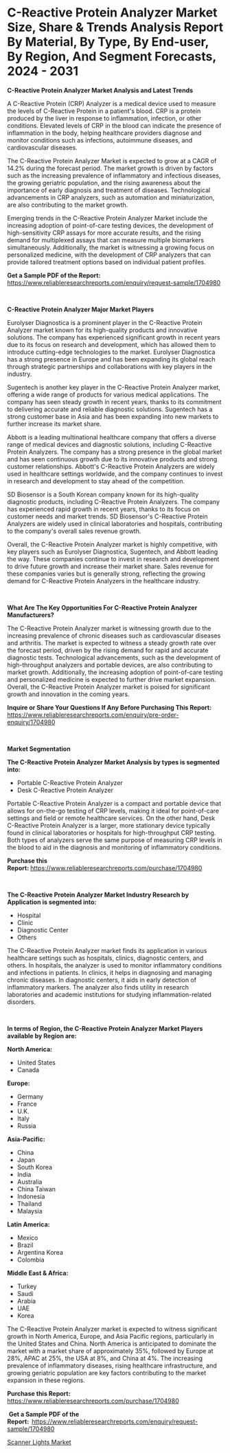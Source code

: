 <p><h1>C-Reactive Protein Analyzer Market Size, Share & Trends Analysis Report By Material, By Type, By End-user, By Region, And Segment Forecasts, 2024 - 2031</h1></p><p><strong>C-Reactive Protein Analyzer Market Analysis and Latest Trends</strong></p>
<p><p>A C-Reactive Protein (CRP) Analyzer is a medical device used to measure the levels of C-Reactive Protein in a patient's blood. CRP is a protein produced by the liver in response to inflammation, infection, or other conditions. Elevated levels of CRP in the blood can indicate the presence of inflammation in the body, helping healthcare providers diagnose and monitor conditions such as infections, autoimmune diseases, and cardiovascular diseases.</p><p>The C-Reactive Protein Analyzer Market is expected to grow at a CAGR of 14.2% during the forecast period. The market growth is driven by factors such as the increasing prevalence of inflammatory and infectious diseases, the growing geriatric population, and the rising awareness about the importance of early diagnosis and treatment of diseases. Technological advancements in CRP analyzers, such as automation and miniaturization, are also contributing to the market growth.</p><p>Emerging trends in the C-Reactive Protein Analyzer Market include the increasing adoption of point-of-care testing devices, the development of high-sensitivity CRP assays for more accurate results, and the rising demand for multiplexed assays that can measure multiple biomarkers simultaneously. Additionally, the market is witnessing a growing focus on personalized medicine, with the development of CRP analyzers that can provide tailored treatment options based on individual patient profiles.</p></p>
<p><strong>Get a Sample PDF of the Report:&nbsp;</strong> <a href="https://www.reliableresearchreports.com/enquiry/request-sample/1704980">https://www.reliableresearchreports.com/enquiry/request-sample/1704980</a></p>
<p>&nbsp;</p>
<p><strong>C-Reactive Protein Analyzer Major Market Players</strong></p>
<p><p>Eurolyser Diagnostica is a prominent player in the C-Reactive Protein Analyzer market known for its high-quality products and innovative solutions. The company has experienced significant growth in recent years due to its focus on research and development, which has allowed them to introduce cutting-edge technologies to the market. Eurolyser Diagnostica has a strong presence in Europe and has been expanding its global reach through strategic partnerships and collaborations with key players in the industry.</p><p>Sugentech is another key player in the C-Reactive Protein Analyzer market, offering a wide range of products for various medical applications. The company has seen steady growth in recent years, thanks to its commitment to delivering accurate and reliable diagnostic solutions. Sugentech has a strong customer base in Asia and has been expanding into new markets to further increase its market share.</p><p>Abbott is a leading multinational healthcare company that offers a diverse range of medical devices and diagnostic solutions, including C-Reactive Protein Analyzers. The company has a strong presence in the global market and has seen continuous growth due to its innovative products and strong customer relationships. Abbott's C-Reactive Protein Analyzers are widely used in healthcare settings worldwide, and the company continues to invest in research and development to stay ahead of the competition.</p><p>SD Biosensor is a South Korean company known for its high-quality diagnostic products, including C-Reactive Protein Analyzers. The company has experienced rapid growth in recent years, thanks to its focus on customer needs and market trends. SD Biosensor's C-Reactive Protein Analyzers are widely used in clinical laboratories and hospitals, contributing to the company's overall sales revenue growth.</p><p>Overall, the C-Reactive Protein Analyzer market is highly competitive, with key players such as Eurolyser Diagnostica, Sugentech, and Abbott leading the way. These companies continue to invest in research and development to drive future growth and increase their market share. Sales revenue for these companies varies but is generally strong, reflecting the growing demand for C-Reactive Protein Analyzers in the healthcare industry.</p></p>
<p>&nbsp;</p>
<p><strong>What Are The Key Opportunities For C-Reactive Protein Analyzer Manufacturers?</strong></p>
<p><p>The C-Reactive Protein Analyzer market is witnessing growth due to the increasing prevalence of chronic diseases such as cardiovascular diseases and arthritis. The market is expected to witness a steady growth rate over the forecast period, driven by the rising demand for rapid and accurate diagnostic tests. Technological advancements, such as the development of high-throughput analyzers and portable devices, are also contributing to market growth. Additionally, the increasing adoption of point-of-care testing and personalized medicine is expected to further drive market expansion. Overall, the C-Reactive Protein Analyzer market is poised for significant growth and innovation in the coming years.</p></p>
<p><strong>Inquire or Share Your Questions If Any Before Purchasing This Report:</strong> <a href="https://www.reliableresearchreports.com/enquiry/pre-order-enquiry/1704980">https://www.reliableresearchreports.com/enquiry/pre-order-enquiry/1704980</a></p>
<p>&nbsp;</p>
<p><strong>Market Segmentation</strong></p>
<p><strong>The C-Reactive Protein Analyzer Market Analysis by types is segmented into:</strong></p>
<p><ul><li>Portable C-Reactive Protein Analyzer</li><li>Desk C-Reactive Protein Analyzer</li></ul></p>
<p><p>Portable C-Reactive Protein Analyzer is a compact and portable device that allows for on-the-go testing of CRP levels, making it ideal for point-of-care settings and field or remote healthcare services. On the other hand, Desk C-Reactive Protein Analyzer is a larger, more stationary device typically found in clinical laboratories or hospitals for high-throughput CRP testing. Both types of analyzers serve the same purpose of measuring CRP levels in the blood to aid in the diagnosis and monitoring of inflammatory conditions.</p></p>
<p><strong>Purchase this Report:&nbsp;</strong><a href="https://www.reliableresearchreports.com/purchase/1704980">https://www.reliableresearchreports.com/purchase/1704980</a></p>
<p>&nbsp;</p>
<p><strong>The C-Reactive Protein Analyzer Market Industry Research by Application is segmented into:</strong></p>
<p><ul><li>Hospital</li><li>Clinic</li><li>Diagnostic Center</li><li>Others</li></ul></p>
<p><p>The C-Reactive Protein Analyzer market finds its application in various healthcare settings such as hospitals, clinics, diagnostic centers, and others. In hospitals, the analyzer is used to monitor inflammatory conditions and infections in patients. In clinics, it helps in diagnosing and managing chronic diseases. In diagnostic centers, it aids in early detection of inflammatory markers. The analyzer also finds utility in research laboratories and academic institutions for studying inflammation-related disorders.</p></p>
<p>&nbsp;</p>
<p><strong>In terms of Region, the C-Reactive Protein Analyzer Market Players available by Region are:</strong></p>
<p>
    <p> <strong> North America: </strong>
        <ul>
            <li>United States</li>
            <li>Canada</li>
        </ul>
        </p> 
    <p> <strong> Europe: </strong>
        <ul>
            <li>Germany</li>
            <li>France</li>
            <li>U.K.</li>
            <li>Italy</li>
            <li>Russia</li>
        </ul>
        </p> 
    <p> <strong> Asia-Pacific: </strong>
        <ul>
            <li>China</li>
            <li>Japan</li>
            <li>South Korea</li>
            <li>India</li>
            <li>Australia</li>
            <li>China Taiwan</li>
            <li>Indonesia</li>
            <li>Thailand</li>
            <li>Malaysia</li>
        </ul>
        </p> 
    <p> <strong> Latin America: </strong>
        <ul>
            <li>Mexico</li>
            <li>Brazil</li>
            <li>Argentina Korea</li>
            <li>Colombia</li>
        </ul>
        </p> 
    <p> <strong> Middle East & Africa: </strong>
        <ul>
            <li>Turkey</li>
            <li>Saudi</li>
            <li>Arabia</li>
            <li>UAE</li>
            <li>Korea</li>
        </ul>
    </p>
    </p>
<p><p>The C-Reactive Protein Analyzer market is expected to witness significant growth in North America, Europe, and Asia Pacific regions, particularly in the United States and China. North America is anticipated to dominate the market with a market share of approximately 35%, followed by Europe at 28%, APAC at 25%, the USA at 8%, and China at 4%. The increasing prevalence of inflammatory diseases, rising healthcare infrastructure, and growing geriatric population are key factors contributing to the market expansion in these regions.</p></p>
<p><strong>Purchase this Report: </strong><a href="https://www.reliableresearchreports.com/purchase/1704980">https://www.reliableresearchreports.com/purchase/1704980</a></p>
<p>&nbsp;<strong>Get a Sample PDF of the Report:&nbsp;&nbsp;</strong><a href="https://www.reliableresearchreports.com/enquiry/request-sample/1704980">https://www.reliableresearchreports.com/enquiry/request-sample/1704980</a></p>
<p><strong></strong></p>
<p><p><a href="https://github.com/Hazelklievgspy6vdcsmu106w/Market-Research-Report-List-1/blob/main/scanner-lights-market.md">Scanner Lights Market</a></p></p>